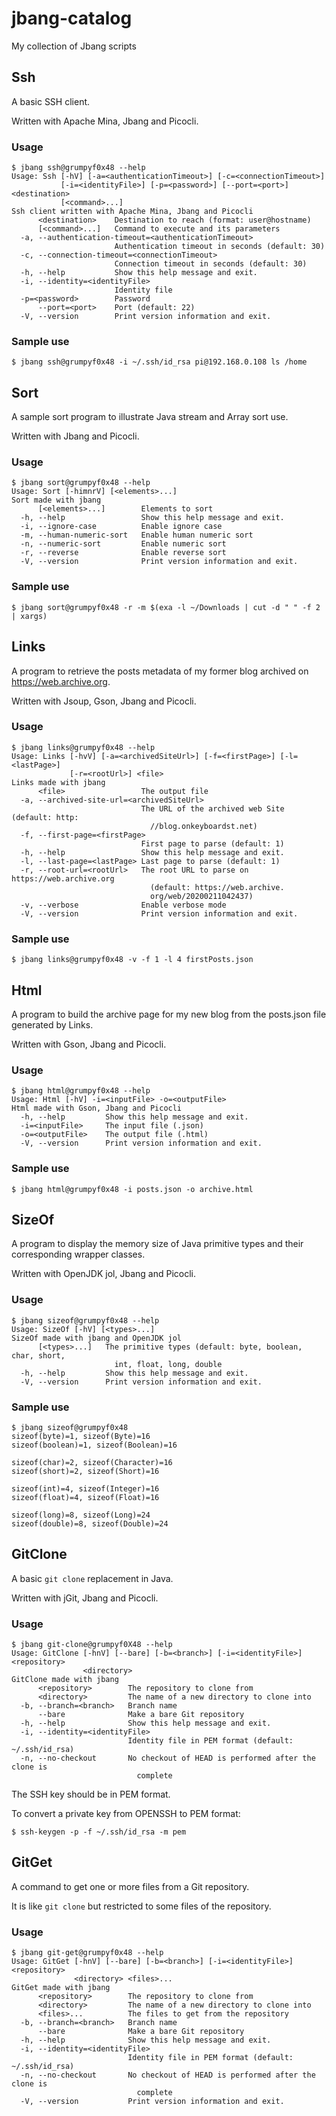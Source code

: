 # jbang-catalog

My collection of Jbang scripts

## Ssh

A basic SSH client.

Written with Apache Mina, Jbang and Picocli.

### Usage

```console
$ jbang ssh@grumpyf0x48 --help
Usage: Ssh [-hV] [-a=<authenticationTimeout>] [-c=<connectionTimeout>]
           [-i=<identityFile>] [-p=<password>] [--port=<port>] <destination>
           [<command>...]
Ssh client written with Apache Mina, Jbang and Picocli
      <destination>    Destination to reach (format: user@hostname)
      [<command>...]   Command to execute and its parameters
  -a, --authentication-timeout=<authenticationTimeout>
                       Authentication timeout in seconds (default: 30)
  -c, --connection-timeout=<connectionTimeout>
                       Connection timeout in seconds (default: 30)
  -h, --help           Show this help message and exit.
  -i, --identity=<identityFile>
                       Identity file
  -p=<password>        Password
      --port=<port>    Port (default: 22)
  -V, --version        Print version information and exit.
```

### Sample use

```console
$ jbang ssh@grumpyf0x48 -i ~/.ssh/id_rsa pi@192.168.0.108 ls /home
```

## Sort

A sample sort program to illustrate Java stream and Array sort use.

Written with Jbang and Picocli.

### Usage

```console
$ jbang sort@grumpyf0x48 --help
Usage: Sort [-himnrV] [<elements>...]
Sort made with jbang
      [<elements>...]        Elements to sort
  -h, --help                 Show this help message and exit.
  -i, --ignore-case          Enable ignore case
  -m, --human-numeric-sort   Enable human numeric sort
  -n, --numeric-sort         Enable numeric sort
  -r, --reverse              Enable reverse sort
  -V, --version              Print version information and exit.
```

### Sample use

```console
$ jbang sort@grumpyf0x48 -r -m $(exa -l ~/Downloads | cut -d " " -f 2 | xargs)
```

## Links

A program to retrieve the posts metadata of my former blog archived on https://web.archive.org.

Written with Jsoup, Gson, Jbang and Picocli.

### Usage

```console
$ jbang links@grumpyf0x48 --help
Usage: Links [-hvV] [-a=<archivedSiteUrl>] [-f=<firstPage>] [-l=<lastPage>]
             [-r=<rootUrl>] <file>
Links made with jbang
      <file>                 The output file
  -a, --archived-site-url=<archivedSiteUrl>
                             The URL of the archived web Site (default: http:
                               //blog.onkeyboardst.net)
  -f, --first-page=<firstPage>
                             First page to parse (default: 1)
  -h, --help                 Show this help message and exit.
  -l, --last-page=<lastPage> Last page to parse (default: 1)
  -r, --root-url=<rootUrl>   The root URL to parse on https://web.archive.org
                               (default: https://web.archive.
                               org/web/20200211042437)
  -v, --verbose              Enable verbose mode
  -V, --version              Print version information and exit.
```

### Sample use

```console
$ jbang links@grumpyf0x48 -v -f 1 -l 4 firstPosts.json
```

## Html

A program to build the archive page for my new blog from the posts.json file generated by Links.

Written with Gson, Jbang and Picocli.

### Usage

```console
$ jbang html@grumpyf0x48 --help
Usage: Html [-hV] -i=<inputFile> -o=<outputFile>
Html made with Gson, Jbang and Picocli
  -h, --help         Show this help message and exit.
  -i=<inputFile>     The input file (.json)
  -o=<outputFile>    The output file (.html)
  -V, --version      Print version information and exit.
```

### Sample use

```console
$ jbang html@grumpyf0x48 -i posts.json -o archive.html
```

## SizeOf

A program to display the memory size of Java primitive types and their corresponding wrapper classes.

Written with OpenJDK jol, Jbang and Picocli.

### Usage

```console
$ jbang sizeof@grumpyf0x48 --help
Usage: SizeOf [-hV] [<types>...]
SizeOf made with jbang and OpenJDK jol
      [<types>...]   The primitive types (default: byte, boolean, char, short,
                       int, float, long, double
  -h, --help         Show this help message and exit.
  -V, --version      Print version information and exit.
```

### Sample use

```console
$ jbang sizeof@grumpyf0x48
sizeof(byte)=1, sizeof(Byte)=16
sizeof(boolean)=1, sizeof(Boolean)=16

sizeof(char)=2, sizeof(Character)=16
sizeof(short)=2, sizeof(Short)=16

sizeof(int)=4, sizeof(Integer)=16
sizeof(float)=4, sizeof(Float)=16

sizeof(long)=8, sizeof(Long)=24
sizeof(double)=8, sizeof(Double)=24
```

## GitClone

A basic `git clone` replacement in Java.

Written with jGit, Jbang and Picocli.

### Usage

```console
$ jbang git-clone@grumpyf0X48 --help
Usage: GitClone [-hnV] [--bare] [-b=<branch>] [-i=<identityFile>] <repository>
                <directory>
GitClone made with jbang
      <repository>        The repository to clone from
      <directory>         The name of a new directory to clone into
  -b, --branch=<branch>   Branch name
      --bare              Make a bare Git repository
  -h, --help              Show this help message and exit.
  -i, --identity=<identityFile>
                          Identity file in PEM format (default: ~/.ssh/id_rsa)
  -n, --no-checkout       No checkout of HEAD is performed after the clone is
                            complete
```

The SSH key should be in PEM format.

To convert a private key from OPENSSH to PEM format:

```console
$ ssh-keygen -p -f ~/.ssh/id_rsa -m pem
```

## GitGet

A command to get one or more files from a Git repository.

It is like `git clone` but restricted to some files of the repository.

### Usage

```console
$ jbang git-get@grumpyf0x48 --help
Usage: GitGet [-hnV] [--bare] [-b=<branch>] [-i=<identityFile>] <repository>
              <directory> <files>...
GitGet made with jbang
      <repository>        The repository to clone from
      <directory>         The name of a new directory to clone into
      <files>...          The files to get from the repository
  -b, --branch=<branch>   Branch name
      --bare              Make a bare Git repository
  -h, --help              Show this help message and exit.
  -i, --identity=<identityFile>
                          Identity file in PEM format (default: ~/.ssh/id_rsa)
  -n, --no-checkout       No checkout of HEAD is performed after the clone is
                            complete
  -V, --version           Print version information and exit.
```
